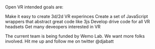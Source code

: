 Open VR intended goals are:

Make it easy to create 3d/2d VR experinces 
Create a set of JavaScript wrappers that abstract great code like 3js
Develop drive code for all VR headsets 
Get many deveopers interested in VR

The current team is being funded by Wemo Lab.  We want more folks involved. 
Hit me up and follow me on twitter @djabatt
